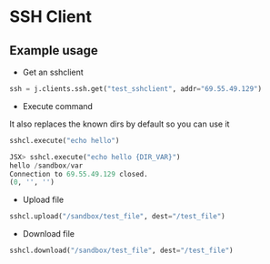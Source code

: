 # SSH Client

## Example usage

- Get an sshclient

```python
ssh = j.clients.ssh.get("test_sshclient", addr="69.55.49.129")
```

- Execute command

It also replaces the known dirs by default so you can use it

```python
sshcl.execute("echo hello")
```

```python
JSX> sshcl.execute("echo hello {DIR_VAR}")
hello /sandbox/var
Connection to 69.55.49.129 closed.
(0, '', '')

```

- Upload file

```python
sshcl.upload("/sandbox/test_file", dest="/test_file")
```

- Download file

```python
sshcl.download("/sandbox/test_file", dest="/test_file")
```
